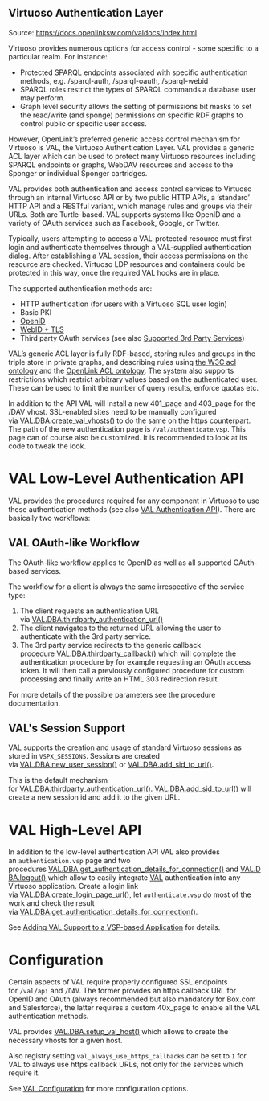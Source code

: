 ## Virtuoso Authentication Layer

Source: https://docs.openlinksw.com/valdocs/index.html 

Virtuoso provides numerous options for access control - some specific to a particular realm. For instance:

- Protected SPARQL endpoints associated with specific authentication methods, e.g. /sparql-auth, /sparql-oauth, /sparql-webid
- SPARQL roles restrict the types of SPARQL commands a database user may perform.
- Graph level security allows the setting of permissions bit masks to set the read/write (and sponge) permissions on specific RDF graphs to control public or specific user access.

However, OpenLink’s preferred generic access control mechanism for Virtuoso is VAL, the Virtuoso Authentication Layer. VAL provides a generic ACL layer which can be used to protect many Virtuoso resources including SPARQL endpoints or graphs, WebDAV resources and access to the Sponger or individual Sponger cartridges.

VAL provides both authentication and access control services to Virtuoso through an internal Virtuoso API or by two public HTTP APIs, a ‘standard’ HTTP API and a RESTful variant, which manage rules and groups via their URLs. Both are Turtle-based. VAL supports systems like OpenID and a variety of OAuth services such as Facebook, Google, or Twitter.

Typically, users attempting to access a VAL-protected resource must first login and authenticate themselves through a VAL-supplied authentication dialog. After establishing a VAL session, their access permissions on the resource are checked. Virtuoso LDP resources and containers could be protected in this way, once the required VAL hooks are in place.

The supported authentication methods are:

- HTTP authentication (for users with a Virtuoso SQL user login)
- Basic PKI
- [OpenID](http://openid.net/specs/openid-authentication-2_0.html)
- [WebID + TLS](http://www.w3.org/wiki/WebID)
- Third party OAuth services (see also [Supported 3rd Party Services](https://docs.openlinksw.com/valdocs/val_services.html#val_services_third_party))

VAL’s generic ACL layer is fully RDF-based, storing rules and groups in the triple store in private graphs, and describing rules using [the W3C acl ontology](http://www.w3.org/ns/auth/acl#) and the [OpenLink ACL ontology](http://www.openlinksw.com/ontology/acl#). The system also supports restrictions which restrict arbitrary values based on the authenticated user. These can be used to limit the number of query results, enforce quotas etc.

In addition to the API VAL will install a new 401_page and 403_page for the /DAV vhost. SSL-enabled sites need to be manually configured via [VAL.DBA.create_val_vhosts()](https://docs.openlinksw.com/valdocs/namespaceVAL_1_1DBA.html#a59db7e5873c813d54fdd85fd1ed03c01 "Create the necessary virtual hosts for using VAL authentication on the given endpoint.") to do the same on the https counterpart. The path of the new authentication page is `/val/authenticate`.vsp. This page can of course also be customized. It is recommended to look at its code to tweak the look.

# VAL Low-Level Authentication API

VAL provides the procedures required for any component in Virtuoso to use these authentication methods (see also [VAL Authentication API](https://docs.openlinksw.com/valdocs/group__val__auth__module__main.html)). There are basically two workflows:

## VAL OAuth-like Workflow

The OAuth-like workflow applies to OpenID as well as all supported OAuth-based services.

The workflow for a client is always the same irrespective of the service type:

1. The client requests an authentication URL via [VAL.DBA.thirdparty_authentication_url()](https://docs.openlinksw.com/valdocs/group__val__auth__module__main.html#ga6240c9d79e5a9816f7aa03cdbf73a170 "Create an authentication URL for any supported 3rd-party service.")
2. The client navigates to the returned URL allowing the user to authenticate with the 3rd party service.
3. The 3rd party service redirects to the generic callback procedure [VAL.DBA.thirdparty_callback()](https://docs.openlinksw.com/valdocs/namespaceVAL_1_1DBA.html#aae548a70d5c0aa191b0f0547cf98f0e8) which will complete the authentication procedure by for example requesting an OAuth access token. It will then call a previously configured procedure for custom processing and finally write an HTML 303 redirection result.

For more details of the possible parameters see the procedure documentation.

## VAL's Session Support

VAL supports the creation and usage of standard Virtuoso sessions as stored in `VSPX_SESSIONS`. Sessions are created via [VAL.DBA.new_user_session()](https://docs.openlinksw.com/valdocs/group__val__auth__module__tools.html#ga4f5af9c98b75233c21a7edd7715ecc41) or [VAL.DBA.add_sid_to_url()](https://docs.openlinksw.com/valdocs/group__val__auth__module__tools.html#ga756d433a798321a35d033b62c881b6ad).

This is the default mechanism for [VAL.DBA.thirdparty_authentication_url()](https://docs.openlinksw.com/valdocs/group__val__auth__module__main.html#ga6240c9d79e5a9816f7aa03cdbf73a170 "Create an authentication URL for any supported 3rd-party service."). [VAL.DBA.add_sid_to_url()](https://docs.openlinksw.com/valdocs/group__val__auth__module__tools.html#ga756d433a798321a35d033b62c881b6ad) will create a new session id and add it to the given URL.

# VAL High-Level API

In addition to the low-level authentication API VAL also provides an `authentication.vsp` page and two procedures [VAL.DBA.get_authentication_details_for_connection()](https://docs.openlinksw.com/valdocs/group__val__auth__module__main.html#ga745878ab820820c45f26d15217824cfa "Checks for existing authentication information in the current connection.") and [VAL.DBA.logout()](https://docs.openlinksw.com/valdocs/group__val__auth__module__main.html#ga3b4ad3ebbecda2375698fff095d64f77 "Clear authentication information.") which allow to easily integrate [VAL](https://docs.openlinksw.com/valdocs/namespaceVAL.html "SPARQL query callback which enforces VAL ACL rules.") authentication into any Virtuoso application. Create a login link via [VAL.DBA.create_login_page_url()](https://docs.openlinksw.com/valdocs/group__val__auth__module__tools.html#gaca0ee199741126f9b1fda4e52ab3b143), let `authenticate.vsp` do most of the work and check the result via [VAL.DBA.get_authentication_details_for_connection()](https://docs.openlinksw.com/valdocs/group__val__auth__module__main.html#ga745878ab820820c45f26d15217824cfa "Checks for existing authentication information in the current connection.").

See [Adding VAL Support to a VSP-based Application](https://docs.openlinksw.com/valdocs/val_tutorials.html#val_tutorials_authenticate_vsp) for details.

# Configuration

Certain aspects of VAL require properly configured SSL endpoints for `/val/api` and `/DAV`. The former provides an https callback URL for OpenID and OAuth (always recommended but also mandatory for Box.com and Salesforce), the latter requires a custom 40x_page to enable all the VAL authentication methods.

VAL provides [VAL.DBA.setup_val_host()](https://docs.openlinksw.com/valdocs/namespaceVAL_1_1DBA.html#a5677b0a2e39c8d6c92bc5683a331047c "Setup a VAL host.") which allows to create the necessary vhosts for a given host.

Also registry setting `val_always_use_https_callbacks` can be set to `1` for VAL to always use https callback URLs, not only for the services which require it.

See [VAL Configuration](https://docs.openlinksw.com/valdocs/val_configuration.html) for more configuration options.